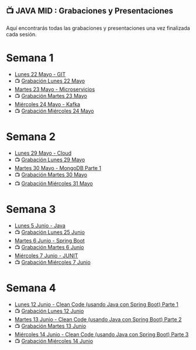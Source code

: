 ## 📺 JAVA MID : Grabaciones y Presentaciones
Aquí encontrarás todas las grabaciones y presentaciones una vez finalizada cada sesión.

# Semana 1
- [Lunes 22 Mayo - GIT](https://drive.google.com/file/d/1vzvmHxX6dvEaBsoSHXTCaOlJBRXA1ATx/view?usp=sharing)
- 📺 [Grabación Lunes 22 Mayo](https://drive.google.com/file/d/1zx18TRIP4kQ2RmAYZGXaMICP9Vr7bwjt/view?usp=sharing)
- [Martes 23 Mayo - Microservicios](https://drive.google.com/file/d/1-H6MBqMNY9BB4WbiKGwVtt_PyZqRQI4c/view?usp=sharing)
- 📺 [Grabación Martes 23 Mayo ](https://drive.google.com/file/d/1-NeQ9lEds8sqOkrCKocbioTIRWBnQs5K/view?usp=sharing)
- [Miércoles 24 Mayo - Kafka](https://drive.google.com/file/d/14u8koj7VuypDJqMUXZ611thSgr16Sxbd/view?usp=sharing)
- 📺 [Grabación Miércoles 24 Mayo](https://drive.google.com/file/d/1VXm_3KaAyBxixbKP-d--m_oKXxcBejtD/view?usp=share_link)

# Semana 2
- [Lunes 29 Mayo - Cloud](https://drive.google.com/file/d/1yXVIedop2B4swbbdO9VyYyq6ug_pc39i/view?usp=sharing)
- 📺 [Grabación Lunes 29 Mayo]()
- [Martes 30 Mayo - MongoDB Parte 1]()
- 📺 [Grabación Martes 30 Mayo ]()
- 📺 [Grabación Miércoles 31 Mayo]()

# Semana 3
- [Lunes 5 Junio - Java]()
- 📺 [Grabación Lunes 25 Junio]()
- [Martes 6 Junio - Spring Boot]()
- 📺 [Grabación Martes 6 Junio ]()
- [Miércoles 7 Junio - JUNIT]()
- 📺 [Grabación Miércoles 7 Junio]()

# Semana 4
- [Lunes 12 Junio -  Clean Code (usando Java con Spring Boot) Parte 1]()
- 📺 [Grabación Lunes 12 Junio]()
- [Martes 13 Junio - Clean Code (usando Java con Spring Boot) Parte 2]()
- 📺 [Grabación Martes 13 Junio ]()
- [Miércoles 14 Junio - Clean Code (usando Java con Spring Boot) Parte 3]()
- 📺 [Grabación Miércoles 14 Junio]()
